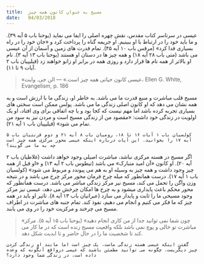 ```yaml
---
title:  مسیح به عنوان کانون همه چیز
date:   04/03/2018
---
```


عیسی در سرتاسر کتاب مقدس، نقش چهره اصلی را ایفا می نماید (یوحنا باب ۵ آیه ۳۹). و ما باید خود را در ارتباط با او ببینیم. او جریمه گناه را پرداخت کرد و «جان خود را در راه بسیاری فدا کرد» (مرقس باب ۱۰ آیه ۴۵). تمام قدرت های زمین و آسمان از آن عیسی می باشد (متی باب ۲۸ آیه ۱۸) و همه چیز ها در دستان او هستند (یوحنا باب ۱۳ آیه ۳). نام او بالاتر از همه نام ها قرار دارد و روزی همه در برابر او زانو خواهند زد (فیلیپیان باب ۲ آیات ۹ تا ۱۱).

> <p></p>
> «عیسی کانون حیاتی همه چیز است.» — الن جی. وایت، Ellen G. White, Evangelism, p. 186

مسیح قلب مباشرت و منبع قدرت ما می باشد. به خاطر او، زندگی ما با ارزش است و به همه نشان می دهد که او کانون اصلی زندگی ما می باشد. پولس ممکن است سختی های بسیاری تجربه کرده باشد اما مهم نیست که کجا بود و یا چه اتفاقی برای وی افتاد، او یک اولویت در زندگی خود داشت: «مقصود من از زندگی مسیح است و مردن نیز به سود من تمام می شود» (فیلیپیان باب ۱ آیه ۲۱).

`کولسیان باب ۱ آیات ۱۶ تا ۱۸، رومیان باب ۸ آیه ۲۱ و دوم قرنتیان باب ۵ آیه ۱۷ را بخوانید. این آیات درباره اینکه عیسی محور مرکزی همه چیز است چه به ما می گویند؟`

اگر مسیح در هسته مرکزی نباشد، مباشرت اصیلی وجود خواهد داشت (غلاطیان باب ۲ آیه ۲۰). او کانون «آن امید متبارک» می باشد (تیطوس باب ۲ آیه ۱۳) و «او قبل از همه چیز وجود داشت و همه چیز به وسیله او به هم می پیوندد و مربوط می شود» (کولسیان باب ۱ آیه ۱۷). درست همانطور که میله چرخ فرمان محور مرکز چرخ می باشد و در نتیجه وزن واگن را تحمل می کند، مسیح نیز مرکز زندگی مباشر می باشد. درست همانطور که محور محکم باعث پایداری میشود و به چرخ ها امکان چرخش می دهد، عیسی نیز مرکز وجود مسیحی ما را ثابت و پایدار می سازد (عبرانیان باب ۱۳ آیه ۸). تاثیر او باید در همه چیز که ما فکر می کنیم و انجام می دهیم، نفوذ کند. تمام جنبه های مباشرت در اطراف مسیح می چرخند و مرکزیت خود را در وی می یابند.

> <p></p>
> «چون شما نمی توانید جدا از من کاری انجام دهید» (یوحنا باب ۱۵ آیه ۵). مرکز مباشرت تو خالی و پوچ نمی باشد بلکه واقعیت مسیح زنده است که در ما کار می کند تا شخصیت ما را در حال حاضر و تا ابدیت شکل دهد.

`گفتن اینکه عیسی هسته زندگی ماست، یک چیز است اما مانند او زندگی کردن چیز دیگریست. چگونه می توانید مطمئن باشید که عیسی درواقع آنگونه که وعده داده است، در زندگی شما وجود دارد؟`